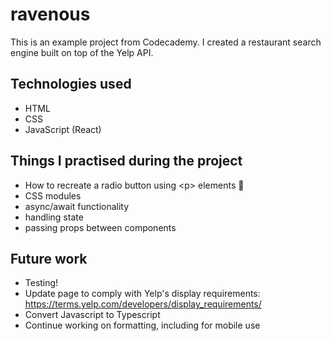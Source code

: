 # ravenous

This is an example project from Codecademy. I created a restaurant search engine built on top of the Yelp API.

## Technologies used

- HTML
- CSS
- JavaScript (React)

## Things I practised during the project

- How to recreate a radio button using \<p> elements 🫠
- CSS modules
- async/await functionality
- handling state
- passing props between components

## Future work

- Testing!
- Update page to comply with Yelp's display requirements: https://terms.yelp.com/developers/display_requirements/
- Convert Javascript to Typescript
- Continue working on formatting, including for mobile use
